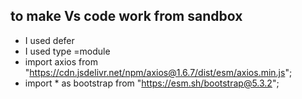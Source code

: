 ## to make Vs code work from sandbox
- I used defer
- I used type =module
- import axios from "https://cdn.jsdelivr.net/npm/axios@1.6.7/dist/esm/axios.min.js";
- import * as bootstrap from "https://esm.sh/bootstrap@5.3.2";